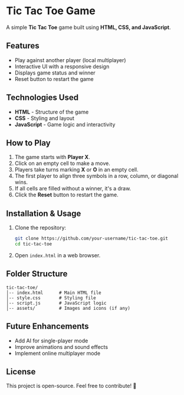 # Tic Tac Toe Game

A simple **Tic Tac Toe** game built using **HTML, CSS, and JavaScript**.

## Features

- Play against another player (local multiplayer)
- Interactive UI with a responsive design
- Displays game status and winner
- Reset button to restart the game

## Technologies Used

- **HTML** - Structure of the game
- **CSS** - Styling and layout
- **JavaScript** - Game logic and interactivity

## How to Play

1. The game starts with **Player X**.
2. Click on an empty cell to make a move.
3. Players take turns marking **X** or **O** in an empty cell.
4. The first player to align three symbols in a row, column, or diagonal wins.
5. If all cells are filled without a winner, it's a draw.
6. Click the **Reset** button to restart the game.

## Installation & Usage

1. Clone the repository:
   ```sh
   git clone https://github.com/your-username/tic-tac-toe.git
   cd tic-tac-toe
   ```
2. Open `index.html` in a web browser.

## Folder Structure
```
tic-tac-toe/
│-- index.html      # Main HTML file
│-- style.css       # Styling file
│-- script.js       # JavaScript logic
│-- assets/         # Images and icons (if any)
```

## Future Enhancements

- Add AI for single-player mode
- Improve animations and sound effects
- Implement online multiplayer mode

## License

This project is open-source. Feel free to contribute! 🚀

